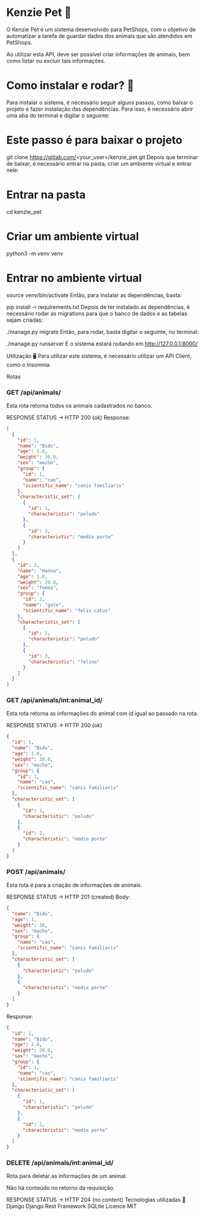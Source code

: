 <h1>Kenzie Pet 🐶</h1>
O Kenzie Pet é um sistema desenvolvido para PetShops, com o objetivo de automatizar a tarefa de guardar dados dos animais que são atendidos em PetShops.

Ao utilizar esta API, deve ser possível criar informações de animais, bem como listar ou excluir tais informações.

<h1>Como instalar e rodar? 🚀</h1>
Para instalar o sistema, é necessário seguir alguns passos, como baixar o projeto e fazer instalação das dependências. Para isso, é necessário abrir uma aba do terminal e digitar o seguinte:

# Este passo é para baixar o projeto

git clone https://gitlab.com/<your_user>/kenzie_pet.git
Depois que terminar de baixar, é necessário entrar na pasta, criar um ambiente virtual e entrar nele:

# Entrar na pasta

cd kenzie_pet

# Criar um ambiente virtual

python3 -m venv venv

# Entrar no ambiente virtual

source venv/bin/activate
Então, para instalar as dependências, basta:

pip install -r requirements.txt
Depois de ter instalado as dependências, é necessário rodar as migrations para que o banco de dados e as tabelas sejam criadas:

./manage.py migrate
Então, para rodar, basta digitar o seguinte, no terminal:

./manage.py runserver
E o sistema estará rodando em http://127.0.0.1:8000/

Utilização 🖥️
Para utilizar este sistema, é necessário utilizar um API Client, como o Insomnia

Rotas

<h3>GET /api/animals/</h3>
Esta rota retorna todos os animais cadastrados no banco.

RESPONSE STATUS -> HTTP 200 (ok)
Response:

```json
[
  {
    "id": 1,
    "name": "Bidu",
    "age": 1.0,
    "weight": 30.0,
    "sex": "macho",
    "group": {
      "id": 1,
      "name": "cao",
      "scientific_name": "canis familiaris"
    },
    "characteristic_set": [
      {
        "id": 1,
        "characteristic": "peludo"
      },
      {
        "id": 2,
        "characteristic": "medio porte"
      }
    ]
  },
  {
    "id": 2,
    "name": "Hanna",
    "age": 1.0,
    "weight": 20.0,
    "sex": "femea",
    "group": {
      "id": 2,
      "name": "gato",
      "scientific_name": "felis catus"
    },
    "characteristic_set": [
      {
        "id": 1,
        "characteristic": "peludo"
      },
      {
        "id": 3,
        "characteristic": "felino"
      }
    ]
  }
]
```

<h3>GET /api/animals/int:animal_id/</h3>
Esta rota retorna as informações do animal com id igual ao passado na rota.

RESPONSE STATUS -> HTTP 200 (ok)

```json
{
  "id": 1,
  "name": "Bidu",
  "age": 1.0,
  "weight": 30.0,
  "sex": "macho",
  "group": {
    "id": 1,
    "name": "cao",
    "scientific_name": "canis familiaris"
  },
  "characteristic_set": [
    {
      "id": 1,
      "characteristic": "peludo"
    },
    {
      "id": 2,
      "characteristic": "medio porte"
    }
  ]
}
```

<h3>POST /api/animals/</h3>
Esta rota é para a criação de informações de animais.

RESPONSE STATUS -> HTTP 201 (created)
Body:

```json
{
  "name": "Bidu",
  "age": 1,
  "weight": 30,
  "sex": "macho",
  "group": {
    "name": "cao",
    "scientific_name": "canis familiaris"
  },
  "characteristic_set": [
    {
      "characteristic": "peludo"
    },
    {
      "characteristic": "medio porte"
    }
  ]
}
```

Response:

```json
{
  "id": 1,
  "name": "Bidu",
  "age": 1.0,
  "weight": 30.0,
  "sex": "macho",
  "group": {
    "id": 1,
    "name": "cao",
    "scientific_name": "canis familiaris"
  },
  "characteristic_set": [
    {
      "id": 1,
      "characteristic": "peludo"
    },
    {
      "id": 2,
      "characteristic": "medio porte"
    }
  ]
}
```

<h3>DELETE /api/animals/int:animal_id/</h3>
Rota para deletar as informações de um animal.

Não há conteúdo no retorno da requisição.

RESPONSE STATUS -> HTTP 204 (no content)
Tecnologias utilizadas 📱
Django
Django Rest Framework
SQLite
Licence
MIT
